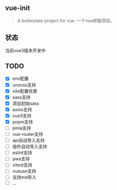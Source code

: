 ## vue-init

> A boilerplate project for vue. 一个vue样板项目。

## 状态

当前vue3版本开发中

## TODO

- [x] env配置
- [x] unocss支持
- [x] vite配置完善
- [x] sass支持
- [x] 添加初始sass
- [x] axios支持
- [x] vue3支持
- [x] pnpm支持
- [ ] pinia支持
- [ ] vue-router支持
- [ ] api自动导入支持
- [ ] 组件自动导入支持
- [ ] eslint支持
- [ ] pwa支持
- [ ] vitest支持
- [ ] vueuse支持
- [ ] 支持md导入
- [ ] ...
